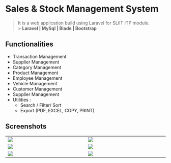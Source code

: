 # Sales & Stock Management System

> It is a web application build using Laravel for SLIIT ITP module.<br> > <b>Laravel | MySql | Blade | Bootstrap</b>

## Functionalities

<div>
<ul>
<li>Transaction Management</li>
<li>Supplier Management</li>
<li>Category Management</li>
<li>Product Management</li>
<li>Employee Management</li>
<li>Vehicle Management</li>
<li>Customer Management</li>
<li>Supplier Management</li>
<li>
    Utilities :
    <ul>
    <li>Search / Filter/ Sort</li>
    <li>Export (PDF, EXCEL, COPY, PRINT) </li>
    </ul>  
</li>
</ul>
</div>

## Screenshots

<table style="border: none; padding: 0">
  <tr>
    <td valign="middle" width="1000px"><img src="https://res.cloudinary.com/mahadi/image/upload/v1610293284/Picture1_z2vj8z.png"></td>
    <td valign="middle" width="1000px"><img src="https://res.cloudinary.com/mahadi/image/upload/v1610293285/Picture2_n6jejw.png"></td>
  </tr>
  <tr>
     <td valign="middle" width="1000px"><img src="https://res.cloudinary.com/mahadi/image/upload/v1610293284/Picture5_orna8i.png"></td>
    <td valign="middle" width="1000px"><img src="https://res.cloudinary.com/mahadi/image/upload/v1610293282/Picture4_dlgyrt.png"></td>
  </tr>
  <tr>
    <td valign="middle" width="1000px"><img src="https://res.cloudinary.com/mahadi/image/upload/v1610293283/Picture3_qom1wi.png"></td>
    <td valign="middle" width="1000px"><img src="https://res.cloudinary.com/mahadi/image/upload/v1610293283/Picture6_jeupzl.png"></td>
  </tr>
</table>

